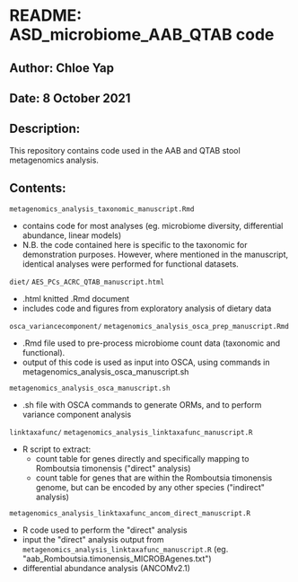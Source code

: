 # README: ASD_microbiome_AAB_QTAB code
## Author: Chloe Yap
## Date: 8 October 2021

## Description:
This repository contains code used in the AAB and QTAB stool metagenomics analysis.

## Contents:
`metagenomics_analysis_taxonomic_manuscript.Rmd`

* contains code for most analyses (eg. microbiome diversity, differential abundance, linear models)
* N.B. the code contained here is specific to the taxonomic for demonstration purposes.
	However, where mentioned in the manuscript, identical analyses were performed for functional datasets.

`diet/`
`AES_PCs_ACRC_QTAB_manuscript.html`

* .html knitted .Rmd document
* includes code and figures from exploratory analysis of dietary data

`osca_variancecomponent/`
`metagenomics_analysis_osca_prep_manuscript.Rmd`

* .Rmd file used to pre-process microbiome count data (taxonomic and functional).
* output of this code is used as input into OSCA, using commands in metagenomics_analysis_osca_manuscript.sh

`metagenomics_analysis_osca_manuscript.sh`

* .sh file with OSCA commands to generate ORMs, and to perform variance component analysis

`linktaxafunc/`
`metagenomics_analysis_linktaxafunc_manuscript.R`

- R script to extract:
	 - count table for genes directly and specifically mapping to Romboutsia timonensis ("direct" analysis)
	 - count table for genes that are within the Romboutsia timonensis genome, but can be encoded by any other species ("indirect" analysis)

`metagenomics_analysis_linktaxafunc_ancom_direct_manuscript.R`

* R code used to perform the "direct" analysis
* input the "direct" analysis output from `metagenomics_analysis_linktaxafunc_manuscript.R` (eg. "aab_Romboutsia.timonensis_MICROBAgenes.txt")
* differential abundance analysis (ANCOMv2.1)
